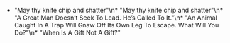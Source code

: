 * "May thy knife chip and shatter"\n* "May thy knife chip and shatter"\n* "A Great Man Doesn’t Seek To Lead. He’s Called To It."\n* "An Animal Caught In A Trap Will Gnaw Off Its Own Leg To Escape. What Will You Do?"\n* "When Is A Gift Not A Gift?"

